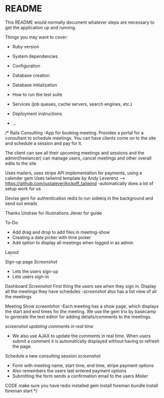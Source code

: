 # README

This README would normally document whatever steps are necessary to get the
application up and running.

Things you may want to cover:

* Ruby version

* System dependencies

* Configuration

* Database creation

* Database initialization

* How to run the test suite

* Services (job queues, cache servers, search engines, etc.)

* Deployment instructions

* ...

/*
Rails Consulting
-App for booking meeting. Provides a portal for a consultant to schedule meetings. You can have clients come on to the site and schedule a session and pay for it. 

The client can see all their upcoming meetings and sessions and the admin(freelancer) can manage users, cancel meetings and other overall edits to the site



Uses mailers, uses stripe API implementation for payments, using a calender gem
Uses tailwind template by Andy Leverenz --> https://github.com/justalever/kickoff_tailwind
-automatically does a lot of setup work for us

Devise gem for authentication
redis to run sidekiq in the background and send out emails 

Thanks
Undraw for illustrations
Jlever for guide


To-Do
- Add drag and drop to add files in meeting-show
- Creating a date picker with time picker
- Add option to display all meetings when logged in as admin



Layout

Sign-up page *Screenshot*
- Lets the users sign-up
- Lets users sign-in

Dashboard *Screenshot*
First thing the users see when they sign in. Display all the meetings they have schedules
-*screenshot* also has a list view of all the meetings

Meeting Show *screentshot*
-Each meeting has a show page, which displays the start and end times for the meeting. We use the gem trix by basecamp to generate the text editor for adding details/comments to the meetings.

*screenshot updating comments in real time*
- We also use AJAX to update the comments in real time. When users submit a comment it is automatically displayed without having to refresh the page.


Schedule a new consulting session *screenshot*
- Form with meeting name, start time, end time, stripe payment options
- Also remembers the users last entered payment options 
- Submitting the form sends a confirmation email to the users *Mailer*




CODE
make sure you have redis installed
gem install foreman
bundle install
foreman start
*/